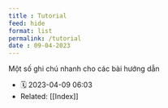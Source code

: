 ```yaml
---
title : Tutorial
feed: hide
format: list
permalink: /tutorial
date : 09-04-2023
---
```


Một số ghi chú nhanh cho các bài hướng dẫn

- 🗓  2023-04-09 06:03
- Related: [[Index]]

